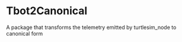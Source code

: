 # Tbot2Canonical
A package that transforms the telemetry emitted by turtlesim_node to canonical form

